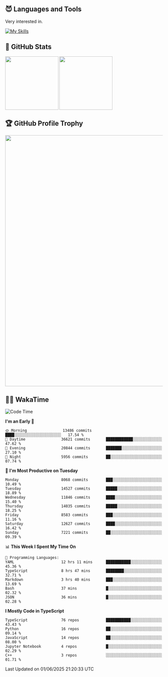 <!-- # Hi there <img width="35" src="https://user-images.githubusercontent.com/50891407/148686885-0fefeb76-4cf6-473a-9e3e-889ce5513450.gif" /> I'm Yuta Ohira -->

<!-- ![alesion30](https://github.com/Alesion30/Alesion30/assets/50891407/5814fd76-9743-4cf8-89ff-b2be2fd49fb6) -->


<!--
[![Likes](https://badgen.org/img/zenn/alesion/likes?style=for-the-badge)](https://zenn.dev/alesion)
[![Followers](https://badgen.org/img/zenn/alesion/followers?style=for-the-badge)](https://zenn.dev/alesion)
[![Articles](https://badgen.org/img/zenn/alesion/articles?style=for-the-badge)](https://zenn.dev/alesion)
[![Books](https://badgen.org/img/zenn/alesion/books?style=for-the-badge)](https://zenn.dev/alesion?tab=books)
[![Scraps](https://badgen.org/img/zenn/alesion/scraps?style=for-the-badge)](https://zenn.dev/alesion?tab=scraps)

[![Contributions](https://badgen.org/img/qiita/alesion30/contributions?style=for-the-badge)](https://qiita.com/alesion30)
[![Followers](https://badgen.org/img/qiita/alesion30/followers?style=for-the-badge)](https://qiita.com/alesion30)
[![Articles](https://badgen.org/img/qiita/alesion30/articles?style=for-the-badge)](https://qiita.com/alesion30)
-->

<!-- <p align="left"> -->
  <!-- GitHub -->
<!--   <a href="https://github.com/alesion30/alesion30/">
    <img src="https://komarev.com/ghpvc/?username=alesion30" alt="alesion30" />
  </a>
  <a href="https://github.com/alesion30">
    <img height="20" src="https://img.shields.io/github/followers/alesion30?label=follow&logo=github&style=flat" />
  </a> -->
  <!-- Zenn -->
<!--   <a href="https://zenn.dev/alesion">
    <img src="https://zenn.badge.nikaera.com/s/alesion/likes?style=flat" alt="alesion likes" />
  </a>
  <a href="https://zenn.dev/alesion/articles">
    <img src="https://zenn.badge.nikaera.com/s/alesion/articles?style=flat" alt="alesion articles" />
  </a>
  <a href="https://zenn.dev/alesion/followers">
    <img src="https://zenn.badge.nikaera.com/s/alesion/followers?style=flat" alt="alesion followers" />
  </a>
  <a href="https://zenn.dev/alesion/books">
    <img src="https://zenn.badge.nikaera.com/s/alesion/books?style=flat" alt="alesion books" />
  </a>
  <a href="https://zenn.dev/alesion/scraps">
    <img src="https://zenn.badge.nikaera.com/s/alesion/scraps?style=flat" alt="alesion scraps" />
  </a> -->
  <!-- qiita -->
<!--   <a href="http://qiita.com/Alesion30">
    <img height="20" src="https://qiita-badge.apiapi.app/s/Alesion30/posts.svg" />
  </a>
    <img height="20" src="https://qiita-badge.apiapi.app/s/Alesion30/contributions.svg" />
  </a> -->
<!-- </p> -->

## 😈 Languages and Tools

Very interested in.

[![My Skills](https://skillicons.dev/icons?i=react,nextjs,typescript,flutter,firebase)](https://skillicons.dev)

<!-- I can handle a few others. -->

<!-- [![My Skills](https://skillicons.dev/icons?i=javascript,vue,nuxt,redux,electron,express,nodejs,deno,dart,python,flask,php,laravel,wordpress,go,rust,html,css,sass,tailwind,bootstrap,webpack,supabase,aws,dynamodb,mysql,figma,xd,vscode,latex)](https://skillicons.dev) -->

## 💎 GitHub Stats

<div>
  <img height="170" align="left" src="https://github-readme-stats.vercel.app/api?username=Alesion30&count_private=true&show_icons=true&title_color=81A1C1&text_color=ECEFF4&bg_color=2E3440&icon_color=D8DEE9&border_radius=10" />
  <img height="170" src="https://github-readme-stats.vercel.app/api/top-langs/?username=Alesion30&langs_count=8&layout=compact&title_color=81A1C1&text_color=ECEFF4&bg_color=2E3440&icon_color=D8DEE9&border_radius=10" />
</div>


## 🏆 GitHub Profile Trophy

<img width="800" src="https://github-profile-trophy.vercel.app/?username=Alesion30&theme=nord&no-frame=true"/>


## 🧑‍💻 WakaTime

<!--START_SECTION:waka-->
![Code Time](http://img.shields.io/badge/Code%20Time-4%2C595%20hrs%208%20mins-blue)

**I'm an Early 🐤** 

```text
🌞 Morning                13486 commits       ████░░░░░░░░░░░░░░░░░░░░░   17.54 % 
🌆 Daytime                36621 commits       ████████████░░░░░░░░░░░░░   47.62 % 
🌃 Evening                20844 commits       ███████░░░░░░░░░░░░░░░░░░   27.10 % 
🌙 Night                  5956 commits        ██░░░░░░░░░░░░░░░░░░░░░░░   07.74 % 
```
📅 **I'm Most Productive on Tuesday** 

```text
Monday                   8068 commits        ███░░░░░░░░░░░░░░░░░░░░░░   10.49 % 
Tuesday                  14527 commits       █████░░░░░░░░░░░░░░░░░░░░   18.89 % 
Wednesday                11846 commits       ████░░░░░░░░░░░░░░░░░░░░░   15.40 % 
Thursday                 14035 commits       █████░░░░░░░░░░░░░░░░░░░░   18.25 % 
Friday                   8583 commits        ███░░░░░░░░░░░░░░░░░░░░░░   11.16 % 
Saturday                 12627 commits       ████░░░░░░░░░░░░░░░░░░░░░   16.42 % 
Sunday                   7221 commits        ██░░░░░░░░░░░░░░░░░░░░░░░   09.39 % 
```


📊 **This Week I Spent My Time On** 

```text
💬 Programming Languages: 
YAML                     12 hrs 11 mins      ███████████░░░░░░░░░░░░░░   45.36 % 
TypeScript               8 hrs 47 mins       ████████░░░░░░░░░░░░░░░░░   32.71 % 
Markdown                 3 hrs 40 mins       ███░░░░░░░░░░░░░░░░░░░░░░   13.69 % 
Bash                     37 mins             █░░░░░░░░░░░░░░░░░░░░░░░░   02.32 % 
JSON                     36 mins             █░░░░░░░░░░░░░░░░░░░░░░░░   02.28 % 
```

**I Mostly Code in TypeScript** 

```text
TypeScript               76 repos            ███████████░░░░░░░░░░░░░░   43.43 % 
Python                   16 repos            ██░░░░░░░░░░░░░░░░░░░░░░░   09.14 % 
JavaScript               14 repos            ██░░░░░░░░░░░░░░░░░░░░░░░   08.00 % 
Jupyter Notebook         4 repos             █░░░░░░░░░░░░░░░░░░░░░░░░   02.29 % 
C++                      3 repos             ░░░░░░░░░░░░░░░░░░░░░░░░░   01.71 % 
```




 Last Updated on 01/06/2025 21:20:33 UTC
<!--END_SECTION:waka-->
